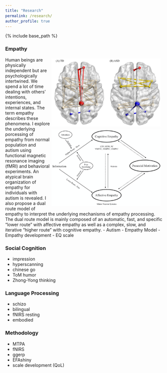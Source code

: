 ```yaml
---
title: "Research"
permalink: /research/
author_profile: true
---
```


{% include base_path %}

### Empathy
<img src="/images/empathy1.png" alt="Drawing" style="width: 350px;float: right;margin: 5px" hspace="10px"/>
<img src="/images/empathy2.png" alt="Drawing" style="width: 350px;float: right;margin: 5px" hspace="10px"/>
Human beings are physically independent but are psychologically intertwined. We spend a lot of time dealing with others’ intentions, experiences, and internal states. The term empathy describes these phenomena. I explore the underlying porcessing of empathy from normal population and autism using functional magnetic resonance imaging (fMRI) and behavioral experiments. An atypical brain organization of empathy for individuals with autism is revealed. I also propose a dual route model of empathy to interpret the underlying mechanisms of empathy processing. The dual route model is mainly composed of an automatic, fast, and specific “lower route” with affective empathy as well as a complex, slow, and iterative “higher route” with cognitive empathy.
- Autism 
- Empathy Model
- Empathy development
- EQ scale

### Social Cognition
- impression
- hyperscanning
- chinese go
- ToM humor
- Zhong-Yong thinking 

### Language Processing
- schizo
- bilingual
- fNIRS resting
- embodied
### Methodology
- MTPA
- fNIRS
- ggerp
- EFAshiny
- scale development (QoL)


